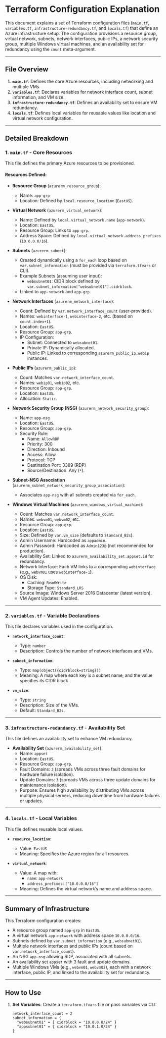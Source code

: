 # Terraform Configuration Explanation

This document explains a set of Terraform configuration files (`main.tf`, `variables.tf`, `infrastructure-redundancy.tf`, and `locals.tf`) that define an Azure infrastructure setup. The configuration provisions a resource group, virtual network, subnets, network interfaces, public IPs, a network security group, multiple Windows virtual machines, and an availability set for redundancy using the `count` meta-argument.

---

## File Overview

1. **`main.tf`**: Defines the core Azure resources, including networking and multiple VMs.
2. **`variables.tf`**: Declares variables for network interface count, subnet information, and VM size.
3. **`infrastructure-redundancy.tf`**: Defines an availability set to ensure VM redundancy.
4. **`locals.tf`**: Defines local variables for reusable values like location and virtual network configuration.

---

## Detailed Breakdown

### 1. `main.tf` - Core Resources

This file defines the primary Azure resources to be provisioned.

#### Resources Defined:
- **Resource Group** (`azurerm_resource_group`):
  - Name: `app-grp`
  - Location: Defined by `local.resource_location` (`EastUS`).

- **Virtual Network** (`azurerm_virtual_network`):
  - Name: Defined by `local.virtual_network.name` (`app-network`).
  - Location: `EastUS`.
  - Resource Group: Links to `app-grp`.
  - Address Space: Defined by `local.virtual_network.address_prefixes` (`10.0.0.0/16`).

- **Subnets** (`azurerm_subnet`):
  - Created dynamically using a `for_each` loop based on `var.subnet_information` (must be provided via `terraform.tfvars` or CLI).
  - Example Subnets (assuming user input):
    - `websubnet01`: CIDR block defined by `var.subnet_information["websubnet01"].cidrblock`.
  - Linked to `app-network` and `app-grp`.

- **Network Interfaces** (`azurerm_network_interface`):
  - Count: Defined by `var.network_interface_count` (user-provided).
  - Names: `webinterface-1`, `webinterface-2`, etc. (based on `count.index+1`).
  - Location: `EastUS`.
  - Resource Group: `app-grp`.
  - IP Configuration:
    - Subnet: Connected to `websubnet01`.
    - Private IP: Dynamically allocated.
    - Public IP: Linked to corresponding `azurerm_public_ip.webip` instances.

- **Public IPs** (`azurerm_public_ip`):
  - Count: Matches `var.network_interface_count`.
  - Names: `webip01`, `webip02`, etc.
  - Resource Group: `app-grp`.
  - Location: `EastUS`.
  - Allocation: `Static`.

- **Network Security Group (NSG)** (`azurerm_network_security_group`):
  - Name: `app-nsg`
  - Location: `EastUS`.
  - Resource Group: `app-grp`.
  - Security Rule:
    - Name: `AllowRDP`
    - Priority: 300
    - Direction: Inbound
    - Access: Allow
    - Protocol: TCP
    - Destination Port: 3389 (RDP)
    - Source/Destination: Any (`*`).

- **Subnet-NSG Association** (`azurerm_subnet_network_security_group_association`):
  - Associates `app-nsg` with all subnets created via `for_each`.

- **Windows Virtual Machines** (`azurerm_windows_virtual_machine`):
  - Count: Matches `var.network_interface_count`.
  - Names: `webvm01`, `webvm02`, etc.
  - Resource Group: `app-grp`.
  - Location: `EastUS`.
  - Size: Defined by `var.vm_size` (defaults to `Standard_B2s`).
  - Admin Username: Hardcoded as `appadmin`.
  - Admin Password: Hardcoded as `Admin123@` (not recommended for production).
  - Availability Set: Linked to `azurerm_availability_set.appset.id` for redundancy.
  - Network Interface: Each VM links to a corresponding `webinterface` (e.g., `webvm01` uses `webinterface-1`).
  - OS Disk:
    - Caching: `ReadWrite`
    - Storage Type: `Standard_LRS`
  - Source Image: Windows Server 2016 Datacenter (latest version).
  - VM Agent Updates: Enabled.

---

### 2. `variables.tf` - Variable Declarations

This file declares variables used in the configuration.

- **`network_interface_count`**:
  - Type: `number`
  - Description: Controls the number of network interfaces and VMs.

- **`subnet_information`**:
  - Type: `map(object({cidrblock=string}))`
  - Meaning: A map where each key is a subnet name, and the value specifies its CIDR block.

- **`vm_size`**:
  - Type: `string`
  - Description: Size of the VMs.
  - Default: `Standard_B2s`.



---

### 3. `infrastructure-redundancy.tf` - Availability Set

This file defines an availability set to enhance VM redundancy.

- **Availability Set** (`azurerm_availability_set`):
  - Name: `appset`
  - Location: `EastUS`.
  - Resource Group: `app-grp`.
  - Fault Domains: `3` (spreads VMs across three fault domains for hardware failure isolation).
  - Update Domains: `3` (spreads VMs across three update domains for maintenance isolation).
  - Purpose: Ensures high availability by distributing VMs across multiple physical servers, reducing downtime from hardware failures or updates.

---

### 4. `locals.tf` - Local Variables

This file defines reusable local values.

- **`resource_location`**:
  - Value: `EastUS`
  - Meaning: Specifies the Azure region for all resources.

- **`virtual_network`**:
  - Value: A map with:
    - `name`: `app-network`
    - `address_prefixes`: `["10.0.0.0/16"]`
  - Meaning: Defines the virtual network’s name and address space.

---

## Summary of Infrastructure

This Terraform configuration creates:
- A resource group named `app-grp` in `EastUS`.
- A virtual network `app-network` with address space `10.0.0.0/16`.
- Subnets defined by `var.subnet_information` (e.g., `websubnet01`).
- Multiple network interfaces and public IPs (count based on `var.network_interface_count`).
- An NSG `app-nsg` allowing RDP, associated with all subnets.
- An availability set `appset` with 3 fault and update domains.
- Multiple Windows VMs (e.g., `webvm01`, `webvm02`), each with a network interface, public IP, and linked to the availability set for redundancy.

---

## How to Use

1. **Set Variables**:
   Create a `terraform.tfvars` file or pass variables via CLI:
   ```hcl
   network_interface_count = 2
   subnet_information = {
     "websubnet01" = { cidrblock = "10.0.0.0/24" }
     "appsubnet01" = { cidrblock = "10.0.1.0/24" }
   }